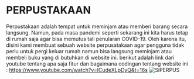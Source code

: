 # PERPUSTAKAAN
Perpustakaan adalah tempat untuk meminjam atau memberi barang secara langsung. Namun, pada masa pandemi seperti sekarang ini kita harus tetap di rumah saja agar bisa memutus tali penularan COVID-19. Oleh karena itu, disini kami membuat sebuah website perpusatakaan agar pengguna tidak perlu untuk pergi keluar rumah namun bisa langsung meminjam atau membeli buku yang di butuhkan di website ini. 
berikut adalah link dari youtube tentang apa saja fitur dan bagaimana codingan tentang website ini : https://www.youtube.com/watch?v=ICudeXLpDyQ&t=16s
![SiPERPUS](https://user-images.githubusercontent.com/63888291/123754301-f0430800-d8e4-11eb-935d-10ccd3abef7c.png)
